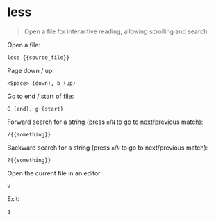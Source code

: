 less
====

> Open a file for interactive reading, allowing scrolling and search.

Open a file:

    less {{source_file}}

Page down / up:

    <Space> (down), b (up)

Go to end / start of file:

    G (end), g (start)

Forward search for a string (press `n`/`N` to go to next/previous match):

    /{{something}}

Backward search for a string (press `n`/`N` to go to next/previous match):

    ?{{something}}

Open the current file in an editor:

    v

Exit:

    q
